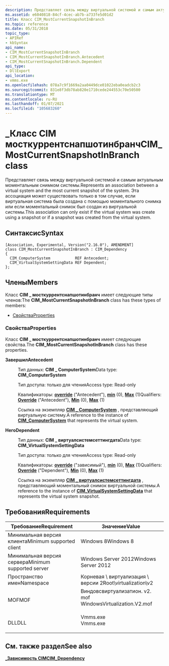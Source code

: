 ```yaml
---
description: Представляет связь между виртуальной системой и самым актуальным моментальным снимком системы. Эта ассоциация может существовать только в том случае, если виртуальная система была создана с помощью моментального снимка или если моментальный снимок был создан из виртуальной системы.
ms.assetid: e6040818-84cf-4cec-ab7b-a733fe5d01d2
title: Класс CIM_MostCurrentSnapshotInBranch
ms.topic: reference
ms.date: 05/31/2018
topic_type:
- APIRef
- kbSyntax
api_name:
- CIM_MostCurrentSnapshotInBranch
- CIM_MostCurrentSnapshotInBranch.Antecedent
- CIM_MostCurrentSnapshotInBranch.Dependent
api_type:
- DllExport
api_location:
- vmms.exe
ms.openlocfilehash: 078a7c9f1669a2aa0449dce01022eba0eadcb2c3
ms.sourcegitcommit: 831e8f3db78ab820e1710cede244553c70e50500
ms.translationtype: MT
ms.contentlocale: ru-RU
ms.lasthandoff: 01/07/2021
ms.locfileid: "105683260"
---
```

# <a name="cim_mostcurrentsnapshotinbranch-class"></a><span data-ttu-id="60a41-104">\_Класс CIM мосткуррентснапшотинбранч</span><span class="sxs-lookup"><span data-stu-id="60a41-104">CIM\_MostCurrentSnapshotInBranch class</span></span>

<span data-ttu-id="60a41-105">Представляет связь между виртуальной системой и самым актуальным моментальным снимком системы.</span><span class="sxs-lookup"><span data-stu-id="60a41-105">Represents an association between a virtual system and the most current snapshot of the system.</span></span> <span data-ttu-id="60a41-106">Эта ассоциация может существовать только в том случае, если виртуальная система была создана с помощью моментального снимка или если моментальный снимок был создан из виртуальной системы.</span><span class="sxs-lookup"><span data-stu-id="60a41-106">This association can only exist if the virtual system was create using a snapshot or if a snapshot was created from the virtual system.</span></span>

## <a name="syntax"></a><span data-ttu-id="60a41-107">Синтаксис</span><span class="sxs-lookup"><span data-stu-id="60a41-107">Syntax</span></span>

``` syntax
[Association, Experimental, Version("2.16.0"), AMENDMENT]
class CIM_MostCurrentSnapshotInBranch : CIM_Dependency
{
  CIM_ComputerSystem           REF Antecedent;
  CIM_VirtualSystemSettingData REF Dependent;
};
```

## <a name="members"></a><span data-ttu-id="60a41-108">Члены</span><span class="sxs-lookup"><span data-stu-id="60a41-108">Members</span></span>

<span data-ttu-id="60a41-109">Класс **CIM \_ мосткуррентснапшотинбранч** имеет следующие типы членов:</span><span class="sxs-lookup"><span data-stu-id="60a41-109">The **CIM\_MostCurrentSnapshotInBranch** class has these types of members:</span></span>

-   [<span data-ttu-id="60a41-110">Свойства</span><span class="sxs-lookup"><span data-stu-id="60a41-110">Properties</span></span>](#properties)

### <a name="properties"></a><span data-ttu-id="60a41-111">Свойства</span><span class="sxs-lookup"><span data-stu-id="60a41-111">Properties</span></span>

<span data-ttu-id="60a41-112">Класс **CIM \_ мосткуррентснапшотинбранч** имеет следующие свойства.</span><span class="sxs-lookup"><span data-stu-id="60a41-112">The **CIM\_MostCurrentSnapshotInBranch** class has these properties.</span></span>

<dl> <dt>

<span data-ttu-id="60a41-113">**Завершил**</span><span class="sxs-lookup"><span data-stu-id="60a41-113">**Antecedent**</span></span>
</dt> <dd> <dl> <dt>

<span data-ttu-id="60a41-114">Тип данных: **CIM \_ ComputerSystem**</span><span class="sxs-lookup"><span data-stu-id="60a41-114">Data type: **CIM\_ComputerSystem**</span></span>
</dt> <dt>

<span data-ttu-id="60a41-115">Тип доступа: только для чтения</span><span class="sxs-lookup"><span data-stu-id="60a41-115">Access type: Read-only</span></span>
</dt> <dt>

<span data-ttu-id="60a41-116">Квалификаторы: [**override**](/windows/desktop/WmiSdk/standard-qualifiers) ("Antecedent"), [**min**](/windows/desktop/WmiSdk/standard-qualifiers) (0), [**Max**](/windows/desktop/WmiSdk/standard-qualifiers) (1)</span><span class="sxs-lookup"><span data-stu-id="60a41-116">Qualifiers: [**Override**](/windows/desktop/WmiSdk/standard-qualifiers) ("Antecedent"), [**Min**](/windows/desktop/WmiSdk/standard-qualifiers) (0), [**Max**](/windows/desktop/WmiSdk/standard-qualifiers) (1)</span></span>
</dt> </dl>

<span data-ttu-id="60a41-117">Ссылка на экземпляр [**CIM \_ ComputerSystem**](cim-computersystem.md) , представляющий виртуальную систему.</span><span class="sxs-lookup"><span data-stu-id="60a41-117">A reference to the instance of [**CIM\_ComputerSystem**](cim-computersystem.md) that represents the virtual system.</span></span>

</dd> <dt>

<span data-ttu-id="60a41-118">**Него**</span><span class="sxs-lookup"><span data-stu-id="60a41-118">**Dependent**</span></span>
</dt> <dd> <dl> <dt>

<span data-ttu-id="60a41-119">Тип данных: **CIM \_ виртуалсистемсеттингдата**</span><span class="sxs-lookup"><span data-stu-id="60a41-119">Data type: **CIM\_VirtualSystemSettingData**</span></span>
</dt> <dt>

<span data-ttu-id="60a41-120">Тип доступа: только для чтения</span><span class="sxs-lookup"><span data-stu-id="60a41-120">Access type: Read-only</span></span>
</dt> <dt>

<span data-ttu-id="60a41-121">Квалификаторы: [**override**](/windows/desktop/WmiSdk/standard-qualifiers) ("зависимый"), [**min**](/windows/desktop/WmiSdk/standard-qualifiers) (0), [**Max**](/windows/desktop/WmiSdk/standard-qualifiers) (1)</span><span class="sxs-lookup"><span data-stu-id="60a41-121">Qualifiers: [**Override**](/windows/desktop/WmiSdk/standard-qualifiers) ("Dependent"), [**Min**](/windows/desktop/WmiSdk/standard-qualifiers) (0), [**Max**](/windows/desktop/WmiSdk/standard-qualifiers) (1)</span></span>
</dt> </dl>

<span data-ttu-id="60a41-122">Ссылка на экземпляр [**CIM \_ виртуалсистемсеттингдата**](cim-virtualsystemsettingdata.md) , представляющий моментальный снимок виртуальной системы.</span><span class="sxs-lookup"><span data-stu-id="60a41-122">A reference to the instance of [**CIM\_VirtualSystemSettingData**](cim-virtualsystemsettingdata.md) that represents the virtual system snapshot.</span></span>

</dd> </dl>

## <a name="requirements"></a><span data-ttu-id="60a41-123">Требования</span><span class="sxs-lookup"><span data-stu-id="60a41-123">Requirements</span></span>



| <span data-ttu-id="60a41-124">Требование</span><span class="sxs-lookup"><span data-stu-id="60a41-124">Requirement</span></span> | <span data-ttu-id="60a41-125">Значение</span><span class="sxs-lookup"><span data-stu-id="60a41-125">Value</span></span> |
|-------------------------------------|---------------------------------------------------------------------------------------------------------|
| <span data-ttu-id="60a41-126">Минимальная версия клиента</span><span class="sxs-lookup"><span data-stu-id="60a41-126">Minimum supported client</span></span><br/> | <span data-ttu-id="60a41-127">Windows 8</span><span class="sxs-lookup"><span data-stu-id="60a41-127">Windows 8</span></span><br/>                                                                                    |
| <span data-ttu-id="60a41-128">Минимальная версия сервера</span><span class="sxs-lookup"><span data-stu-id="60a41-128">Minimum supported server</span></span><br/> | <span data-ttu-id="60a41-129">Windows Server 2012</span><span class="sxs-lookup"><span data-stu-id="60a41-129">Windows Server 2012</span></span><br/>                                                                          |
| <span data-ttu-id="60a41-130">Пространство имен</span><span class="sxs-lookup"><span data-stu-id="60a41-130">Namespace</span></span><br/>                | <span data-ttu-id="60a41-131">Корневая \\ виртуализация \\ версии 2</span><span class="sxs-lookup"><span data-stu-id="60a41-131">Root\\virtualization\\v2</span></span><br/>                                                                     |
| <span data-ttu-id="60a41-132">MOF</span><span class="sxs-lookup"><span data-stu-id="60a41-132">MOF</span></span><br/>                      | <dl> <span data-ttu-id="60a41-133"><dt>Виндовсвиртуализатион. v2. mof</dt></span><span class="sxs-lookup"><span data-stu-id="60a41-133"><dt>WindowsVirtualization.V2.mof</dt></span></span> </dl> |
| <span data-ttu-id="60a41-134">DLL</span><span class="sxs-lookup"><span data-stu-id="60a41-134">DLL</span></span><br/>                      | <dl> <span data-ttu-id="60a41-135"><dt>Vmms.exe</dt></span><span class="sxs-lookup"><span data-stu-id="60a41-135"><dt>Vmms.exe</dt></span></span> </dl>                     |



## <a name="see-also"></a><span data-ttu-id="60a41-136">См. также раздел</span><span class="sxs-lookup"><span data-stu-id="60a41-136">See also</span></span>

<dl> <dt>

[<span data-ttu-id="60a41-137">**\_Зависимость CIM**</span><span class="sxs-lookup"><span data-stu-id="60a41-137">**CIM\_Dependency**</span></span>](cim-dependency.md)
</dt> </dl>

 

